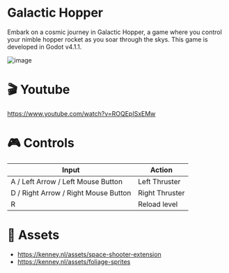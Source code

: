﻿# Galactic Hopper
Embark on a cosmic journey in Galactic Hopper, a game where you control your nimble hopper rocket as you soar through the skys. This game is developed in Godot v4.1.1.

![image](https://github.com/trflorian/galactic-hopper/assets/27728267/23b7c172-97a1-4729-9b5b-f7ac952ab01b)

# 🎬 Youtube
https://www.youtube.com/watch?v=ROQEpISxEMw

# 🎮 Controls

| Input | Action |
|---|---|
| A / Left Arrow / Left Mouse Button | Left Thruster |
| D / Right Arrow / Right Mouse Button | Right Thruster |
| R | Reload level |

# 🎨 Assets 
- https://kenney.nl/assets/space-shooter-extension
- https://kenney.nl/assets/foliage-sprites
